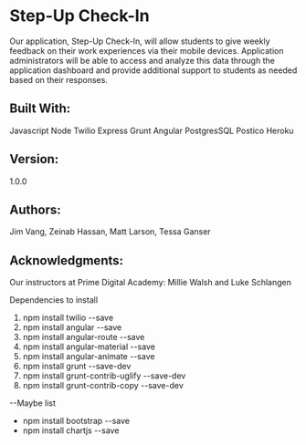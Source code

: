 Step-Up Check-In
======

Our application, Step-Up Check-In, will allow students to give weekly feedback on their work experiences via their mobile devices. Application administrators will be able to access and analyze this data through the application dashboard and provide additional support to students as needed based on their responses.

Built With:
-------

Javascript Node Twilio Express Grunt Angular PostgresSQL Postico Heroku

Version:
---

1.0.0

Authors:
----

Jim Vang, Zeinab Hassan, Matt Larson, Tessa Ganser

Acknowledgments:
-----

Our instructors at Prime Digital Academy: Millie Walsh and Luke Schlangen


Dependencies to install
1. npm install twilio --save
2. npm install angular --save
3. npm install angular-route --save
4. npm install angular-material --save
5. npm install angular-animate --save
6. npm install grunt --save-dev
7. npm install grunt-contrib-uglify --save-dev
8. npm install grunt-contrib-copy --save-dev

--Maybe list
 - npm install bootstrap --save
 - npm install chartjs --save
